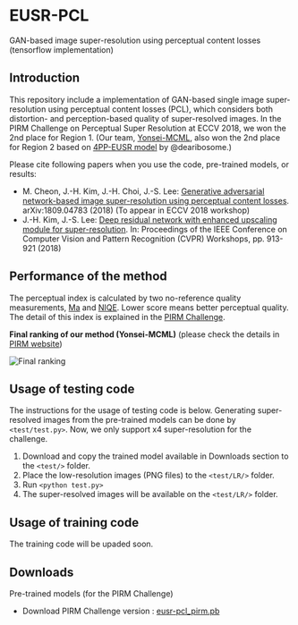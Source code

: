 # EUSR-PCL
GAN-based image super-resolution using perceptual content losses (tensorflow implementation)

## Introduction
This repository include a implementation of GAN-based single image super-resolution using perceptual content losses (PCL), which considers both distortion- and perception-based quality of super-resolved images. In the PIRM Challenge on Perceptual Super Resolution at ECCV 2018, we won the 2nd place for Region 1. (Our team, [Yonsei-MCML](http://mcml.yonsei.ac.kr/), also won the 2nd place for Region 2 based on [4PP-EUSR model](https://github.com/idearibosome/tf-perceptual-eusr) by @dearibosome.)

Please cite following papers when you use the code, pre-trained models, or results:
- M. Cheon, J.-H. Kim, J.-H. Choi, J.-S. Lee: [Generative adversarial network-based image super-resolution using perceptual content losses](https://arxiv.org/abs/1809.04783). arXiv:1809.04783 (2018) (To appear in ECCV 2018 workshop)
- J.-H. Kim, J.-S. Lee: [Deep residual network with enhanced upscaling module for super-resolution](http://openaccess.thecvf.com/content_cvpr_2018_workshops/w13/html/Kim_Deep_Residual_Network_CVPR_2018_paper.html). In: Proceedings of the IEEE Conference on Computer Vision and Pattern Recognition (CVPR) Workshops, pp. 913-921 (2018) 

## Performance of the method
The perceptual index is calculated by two no-reference quality measurements, [Ma](https://arxiv.org/abs/1612.05890) and [NIQE](https://doi.org/10.1109/LSP.2012.2227726). Lower score means better perceptual quality. The detail of this index is explained in the [PIRM Challenge](https://www.pirm2018.org/PIRM-SR.html).

**Final ranking of our method (Yonsei-MCML)**
(please check the details in [PIRM website](https://www.pirm2018.org/PIRM-SR.html))

![Final ranking](https://github.com/manricheon/eusr-pcl-tf/blob/master/figures/ranking_table_pirm.PNG)


## Usage of testing code
The instructions for the usage of testing code is below. Generating super-resolved images from the pre-trained models can be done by `<test/test.py>`. Now, we only support x4 super-resolution for the challenge.

1. Download and copy the trained model available in Downloads section to the `<test/>` folder.
2. Place the low-resolution images (PNG files) to the `<test/LR/>` folder.
3. Run `<python test.py>`
4. The super-resolved images will be available on the `<test/LR/>` folder.

## Usage of training code
The training code will be upaded soon.


## Downloads
Pre-trained models (for the PIRM Challenge)
- Download PIRM Challenge version : [eusr-pcl_pirm.pb](https://drive.google.com/open?id=1TBJB7-aZEag-tAO6oVu9kpOuwdl0NTaW)

